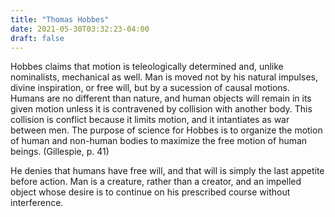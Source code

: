 ```yaml
---
title: "Thomas Hobbes"
date: 2021-05-30T03:32:23-04:00
draft: false
---
```


Hobbes claims that motion is teleologically determined and, unlike nominalists, mechanical as well. Man is moved not by his natural impulses, divine inspiration, or free will, but by a sucession of causal motions. Humans are no different than nature, and human objects will remain in its given motion unless it is contravened by collision with another body. This collision is conflict because it limits motion, and it intantiates as war between men. The purpose of science for Hobbes is to organize the motion of human and non-human bodies to maximize the free motion of human beings. (Gillespie, p. 41)

He denies that humans have free will, and that will is simply the last appetite before action. Man is a creature, rather than a creator, and an impelled object whose desire is to continue on his prescribed course without interference.
